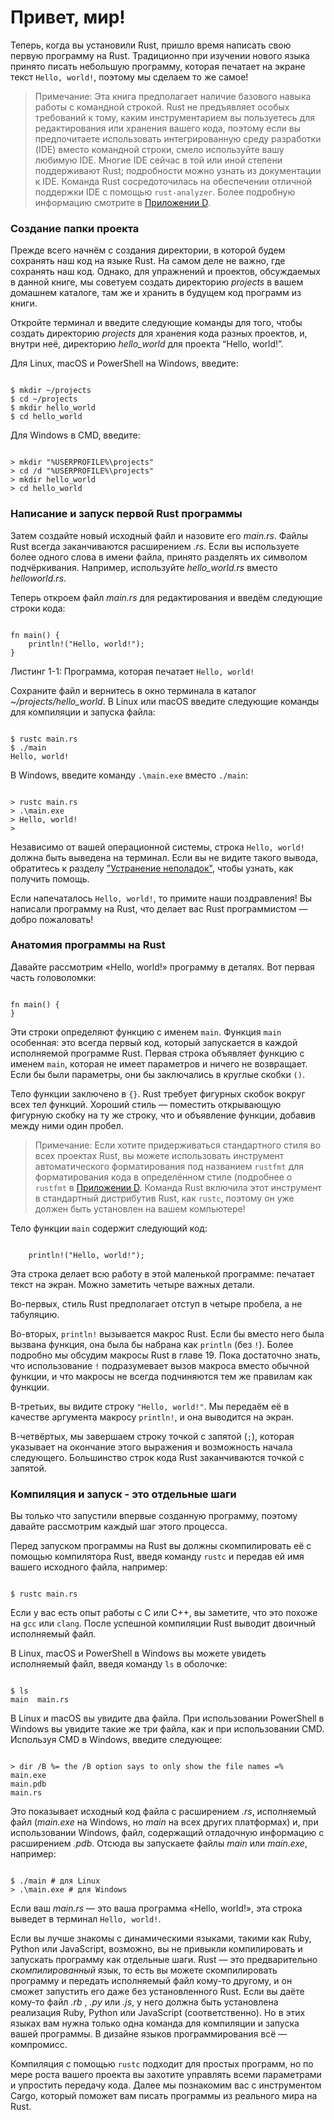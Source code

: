 # Привет, мир!

Теперь, когда вы установили Rust, пришло время написать свою первую программу на Rust. Традиционно при изучении нового языка принято писать небольшую программу, которая печатает на экране текст `Hello, world!`, поэтому мы сделаем то же самое!

> Примечание: Эта книга предполагает наличие базового навыка работы с командной строкой. Rust не предъявляет особых требований к тому, каким инструментарием вы пользуетесь для редактирования или хранения вашего кода, поэтому если вы предпочитаете использовать интегрированную среду разработки (IDE) вместо командной строки, смело используйте вашу любимую IDE. Многие IDE сейчас в той или иной степени поддерживают Rust; подробности можно узнать из документации к IDE. Команда Rust сосредоточилась на обеспечении отличной поддержки IDE с помощью `rust-analyzer`. Более подробную информацию смотрите в [Приложении D].

### Создание папки проекта

Прежде всего начнём с создания директории, в которой будем сохранять наш код на языке Rust. На самом деле не важно, где сохранять наш код. Однако, для упражнений и проектов, обсуждаемых в данной книге, мы советуем создать директорию _projects_ в вашем домашнем каталоге, там же и хранить в будущем код программ из книги.

Откройте терминал и введите следующие команды для того, чтобы создать директорию <em>projects</em> для хранения кода разных проектов, и, внутри неё, директорию <em>hello_world</em> для проекта “Hello, world!”.

Для Linux, macOS и PowerShell на Windows, введите:

<Code>
$ mkdir ~/projects
$ cd ~/projects
$ mkdir hello_world
$ cd hello_world
</Code>

Для Windows в CMD, введите:

<Code>
> mkdir "%USERPROFILE%\projects"
> cd /d "%USERPROFILE%\projects"
> mkdir hello_world
> cd hello_world
</Code>

### Написание и запуск первой Rust программы

Затем создайте новый исходный файл и назовите его _main.rs_. Файлы Rust всегда заканчиваются расширением _.rs_. Если вы используете более одного слова в имени файла, принято разделять их символом подчёркивания. Например, используйте _hello_world.rs_ вместо _helloworld.rs_.

Теперь откроем файл _main.rs_ для редактирования и введём следующие строки кода:

<Code language="rust">
fn main() {
    println!("Hello, world!");
}
</Code>

<span class="caption">Листинг 1-1: Программа, которая печатает <code>Hello, world!</code></span>

Сохраните файл и вернитесь в окно терминала в каталог _~/projects/hello_world_. В Linux или macOS введите следующие команды для компиляции и запуска файла:

<Code>
$ rustc main.rs
$ ./main
Hello, world!
</Code>

В Windows, введите команду `.\main.exe` вместо `./main`:

<Code language=''>
> rustc main.rs
> .\main.exe
> Hello, world!
> </Code>

Независимо от вашей операционной системы, строка `Hello, world!` должна быть выведена на терминал. Если вы не видите такого вывода, обратитесь к разделу ["Устранение неполадок"]<!-- ignore -->, чтобы узнать, как получить помощь.

Если напечаталось `Hello, world!`, то примите наши поздравления! Вы написали программу на Rust, что делает вас Rust программистом — добро пожаловать!

### Анатомия программы на Rust

Давайте рассмотрим «Hello, world!» программу в деталях. Вот первая часть головоломки:

<Code language='rust'>
fn main() {
}
</Code>

Эти строки определяют функцию с именем `main`. Функция `main` особенная: это всегда первый код, который запускается в каждой исполняемой программе Rust. Первая строка объявляет функцию с именем `main`, которая не имеет параметров и ничего не возвращает. Если бы были параметры, они бы заключались в круглые скобки `()`.

Тело функции заключено в `{}`. Rust требует фигурных скобок вокруг всех тел функций. Хороший стиль — поместить открывающую фигурную скобку на ту же строку, что и объявление функции, добавив между ними один пробел.

> Примечание: Если хотите придерживаться стандартного стиля во всех проектах Rust, вы можете использовать инструмент автоматического форматирования под названием `rustfmt` для форматирования кода в определённом стиле (подробнее о `rustfmt` в [Приложении D](appendix-04-useful-development-tools.md)<!-- ignore -->. Команда Rust включила этот инструмент в стандартный дистрибутив Rust, как `rustc`, поэтому он уже должен быть установлен на вашем компьютере!

Тело функции `main` содержит следующий код:

<Code language='rust'>
    println!("Hello, world!");
</Code>

Эта строка делает всю работу в этой маленькой программе: печатает текст на экран. Можно заметить четыре важных детали.

Во-первых, стиль Rust предполагает отступ в четыре пробела, а не табуляцию.

Во-вторых, `println!` вызывается макрос Rust. Если бы вместо него была вызвана функция, она была бы набрана как `println` (без `!`). Более подробно мы обсудим макросы Rust в главе 19. Пока достаточно знать, что использование `!` подразумевает вызов макроса вместо обычной функции, и что макросы не всегда подчиняются тем же правилам как функции.

В-третьих, вы видите строку `"Hello, world!"`. Мы передаём её в качестве аргумента макросу `println!`, и она выводится на экран.

В-четвёртых, мы завершаем строку точкой с запятой (`;`), которая указывает на окончание этого выражения и возможность начала следующего. Большинство строк кода Rust заканчиваются точкой с запятой.

### Компиляция и запуск - это отдельные шаги

Вы только что запустили впервые созданную программу, поэтому давайте рассмотрим каждый шаг этого процесса.

Перед запуском программы на Rust вы должны скомпилировать её с помощью компилятора Rust, введя команду `rustc` и передав ей имя вашего исходного файла, например:

<Code>
$ rustc main.rs
</Code>

Если у вас есть опыт работы с C или C++, вы заметите, что это похоже на `gcc` или `clang`. После успешной компиляции Rust выводит двоичный исполняемый файл.

В Linux, macOS и PowerShell в Windows вы можете увидеть исполняемый файл, введя команду `ls` в оболочке:

<Code>
$ ls
main  main.rs
</Code>

В Linux и macOS вы увидите два файла. При использовании PowerShell в Windows вы увидите такие же три файла, как и при использовании CMD. Используя CMD в Windows, введите следующее:

<Code>
> dir /B %= the /B option says to only show the file names =%
main.exe
main.pdb
main.rs
</Code>

Это показывает исходный код файла с расширением _.rs_, исполняемый файл (_main.exe_ на Windows, но _main_ на всех других платформах) и, при использовании Windows, файл, содержащий отладочную информацию с расширением _.pdb_. Отсюда вы запускаете файлы _main_ или _main.exe_, например:

<Code>
$ ./main # для Linux
> .\main.exe # для Windows
</Code>

Если ваш _main.rs_ — это ваша программа «Hello, world!», эта строка выведет в терминал `Hello, world!`.

Если вы лучше знакомы с динамическими языками, такими как Ruby, Python или JavaScript, возможно, вы не привыкли компилировать и запускать программу как отдельные шаги. Rust — это предварительно _скомпилированный_ язык, то есть вы можете скомпилировать программу и передать исполняемый файл кому-то другому, и он сможет запустить его даже без установленного Rust. Если вы даёте кому-то файл _.rb_ , _.py_ или _.js_, у него должна быть установлена реализация Ruby, Python или JavaScript (соответственно). Но в этих языках вам нужна только одна команда для компиляции и запуска вашей программы. В дизайне языков программирования всё — компромисс.

Компиляция с помощью `rustc` подходит для простых программ, но по мере роста вашего проекта вы захотите управлять всеми параметрами и упростить передачу кода. Далее мы познакомим вас с инструментом Cargo, который поможет вам писать программы из реального мира на Rust.

["Устранение неполадок"]: ch01-01-installation.html#troubleshooting
[Приложении D]: appendix-04-useful-development-tools.md
